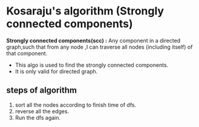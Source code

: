 # Kosaraju's algorithm (Strongly connected components)


**Strongly connected components(scc) :** Any component in a directed graph,such that from any node ,I can traverse all nodes (including itself) of that component.

* This algo is used to find the strongly connected components.
* It is only valid for directed graph.

## steps of algorithm
1. sort all the nodes according to finish time of dfs.
2. reverse all the edges.
3. Run the dfs again.



